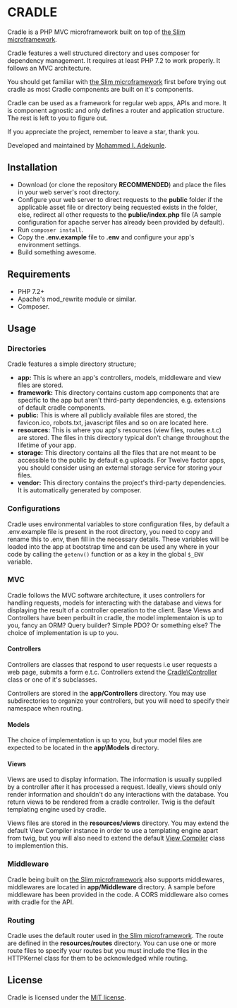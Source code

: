 # CRADLE

Cradle is a PHP MVC microframework built on top of [the Slim microframework](http://www.slimframework.com/).

Cradle features a well structured directory and uses composer for dependency management. It requires at least PHP 7.2 to work properly. It follows an MVC architecture.

You should get familiar with [the Slim microframework](http://www.slimframework.com/) first before trying out cradle as most Cradle components are built on it's components.

Cradle can be used as a framework for regular web apps, APIs and more. It is component agnostic and only defines a router and application structure. The rest is left to you to figure out.

If you appreciate the project, remember to leave a star, thank you.

Developed and maintained by [Mohammed I. Adekunle](https://github.com/Iyiola-am).

## Installation

- Download (or clone the repository **RECOMMENDED**) and place the files in your web server's root directory.
- Configure your web server to direct requests to the **public** folder if the applicable asset file or directory being requested exists in the folder, else, redirect all other requests to the **public/index.php** file (A sample configuration for apache server has already been provided by default).
- Run `composer install`.
- Copy the **.env.example** file to **.env** and configure your app's environment settings.
- Build something awesome.

## Requirements

- PHP 7.2+
- Apache's mod_rewrite module or similar.
- Composer.

## Usage

### Directories

Cradle features a simple directory structure;

- **app:** This is where an app's controllers, models, middleware and view files are stored.
- **framework:** This directory contains custom app components that are specific to the app but aren't third-party dependencies, e.g. extensions of default cradle components.
- **public:** This is where all publicly available files are stored, the favicon.ico, robots.txt, javascript files and so on are located here.
- **resources:** This is where you app's resources (view files, routes e.t.c) are stored. The files in this directory typical don't change throughout the lifetime of your app.
- **storage:** This directory contains all the files that are not meant to be accessible to the public by default e.g uploads. For Twelve factor apps, you should consider using an external storage service for storing your files.
- **vendor:** This directory contains the project's third-party dependencies. It is automatically generated by composer.

### Configurations

Cradle uses environmental variables to store configuration files, by default a .env.example file is present in the root directory, you need to copy and rename this to .env, then fill in the necessary details. These variables will be loaded into the app at bootstrap time and can be used any where in your code by calling the `getenv()` function or as a key in the global `$_ENV` variable.

### MVC

Cradle follows the MVC software architecture, it uses controllers for handling requests, models for interacting with the database and views for displaying the result of a controller operation to the client. Base Views and Controllers have been perbuilt in cradle, the model implementaion is up to you, fancy an ORM? Query builder? Simple PDO? Or something else?
The choice of implementation is up to you.

#### Controllers

Controllers are classes that respond to user requests i.e user requests a web page, submits a form e.t.c. Controllers extend the [Cradle\Controller](framework/Controller.php) class or one of it's subclasses.

Controllers are stored in the **app/Controllers** directory. You may use subdirectories to organize your controllers, but you will need to specify their namespace when routing.

#### Models

The choice of implementation is up to you, but your model files are expected to be located in the **app\Models** directory.

#### Views

Views are used to display information. The information is usually supplied by a controller after it has processed a request. Ideally, views should only render information and shouldn't do any interactions with the database. You return views to be rendered from a cradle controller. Twig is the default templating engine used by cradle.

Views files are stored in the **resources/views** directory. You may extend the default View Compiler instance in order to use a templating engine apart from twig, but you will also need to extend the default [View Compiler](framework/ViewCompiler.php) class to implemention this.

### Middleware

Cradle being built on [the Slim microframework](http://www.slimframework.com/) also supports middlewares, middlewares are located in **app/Middleware** directory. A sample before middleware has been provided in the code. A CORS middleware also comes with cradle for the API.

### Routing

Cradle uses the default router used in [the Slim microframework](http://www.slimframework.com/). The route are defined in the **resources/routes** directory. You can use one or more route files to specify your routes but you must include the files in the HTTPKernel class for them to be acknowledged while routing.

## License

Cradle is licensed under the [MIT license](http://opensource.org/licenses/MIT).
